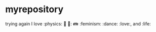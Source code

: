# myrepository
trying again
I love :physics: :pizza: 🍫: :family: :feminism: :dance: :love:, and :life:
